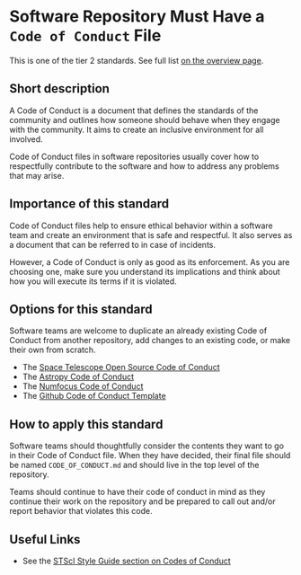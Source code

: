 # Software Repository Must Have a ``Code of Conduct`` File

This is one of the tier 2 standards. See full list [on the overview page](README.md).

## Short description

A Code of Conduct is a document that defines the standards of the community and outlines how someone should behave when they engage with the community. It aims to create an inclusive environment for all involved.

Code of Conduct files in software repositories usually cover how to respectfully contribute to the software and how to address any problems that may arise.

## Importance of this standard

Code of Conduct files help to ensure ethical behavior within a software team and create an environment that is safe and respectful. It also serves as a document that can be referred to in case of incidents.

However, a Code of Conduct is only as good as its enforcement. As you are choosing one, make sure you understand its implications and think about how you will execute its terms  if it is violated.  

## Options for this standard

Software teams are welcome to duplicate an already existing Code of Conduct from another repository, add changes to an existing code, or make their own from scratch. 

- The [Space Telescope Open Source Code of Conduct](https://github.com/spacetelescope/style-guides/blob/75d52647344f85527d9b60b6bf38bde46d30e2b2/templates/CODE_OF_CONDUCT.md)
- The [Astropy Code of Conduct](https://www.astropy.org/code_of_conduct.html)
- The [Numfocus Code of Conduct](https://numfocus.org/code-of-conduct)
- The [Github Code of Conduct Template](https://help.github.com/en/github/building-a-strong-community/adding-a-code-of-conduct-to-your-project)

## How to apply this standard

Software teams should thoughtfully consider the contents they want to go in their Code of Conduct file. When they have decided, their final file should be named ``CODE_OF_CONDUCT.md`` and should live in the top level of the repository.

Teams should continue to have their code of conduct in mind as they continue their work on the repository and be prepared to call out and/or report behavior that violates this code. 

## Useful Links
- See the [STScI Style Guide section on Codes of Conduct](https://github.com/spacetelescope/style-guides/blob/master/guides/github-repositories.md#code-of-conduct) 